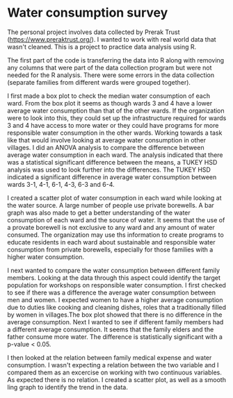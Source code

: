 # Water consumption survey
The personal project involves data collected by Prerak Trust (https://www.preraktrust.org/). I wanted to work with real world data that wasn't cleaned. This is a project to practice data analysis using R.

The first part of the code is transferring the data into R along with removing any columns that were part of the data collection program but were not needed for the R analysis. There were some errors in the data collection (separate families from different wards were grouped together). 

I first made a box plot to check the median water consumption of each ward. From the box plot it seems as though wards 3 and 4 have a lower average water consumption than that of the other wards. If the organization were to look into this, they could set up the infrastructure required for wards 3 and 4 have access to more water or they could have programs for more responsible water consumption in the other wards. Working towards a task like that would involve looking at average water consumption in other villages. I did an ANOVA analysis to compare the difference between average water consumption in each ward. The analysis indicated that there was a statistical significant difference between the means, a TUKEY HSD analysis was used to look further into the differences. The TUKEY HSD indicated a significant difference in average water consumption between wards 3-1, 4-1, 6-1, 4-3, 6-3 and 6-4. 

I created a scatter plot of water consumption in each ward while looking at the water source. A large number of people use private borewells. A bar graph was also made to get a better understanding of the water consumption of each ward and the source of water. It seems that the use of a provate borewell is not exclusive to any ward and any amount of water consumed. The organization may use ths information to create programs to educate residents in each ward about sustainable and responsible water consumption from private borewells, especially for those families with a higher water consumption.

I next wanted to compare the water consumption between different family members. Looking at the data through this aspect could identify the target population for workshops on responsible water consumption. I first checked to see if there was a difference the average water consumption between men and women. I expected women to have a higher average consumption due to duties like cooking and cleaning dishes, roles that a traditionally filled by women in villages.The box plot showed that there is no difference in the average consumption. Next I wanted to see if different family members had a different average consumption. It seems that the family elders and the father consume more water. The difference is statistically significant with a p-value < 0.05. 

I then looked at the relation between family medical expense and water consumption. I wasn't expecting a relation between the two variable and I compared them as an excercise on working with two continuous variables. As expected there is no relation. I created a scatter plot, as well as a smooth ling graph to identify the trend in the data. 
